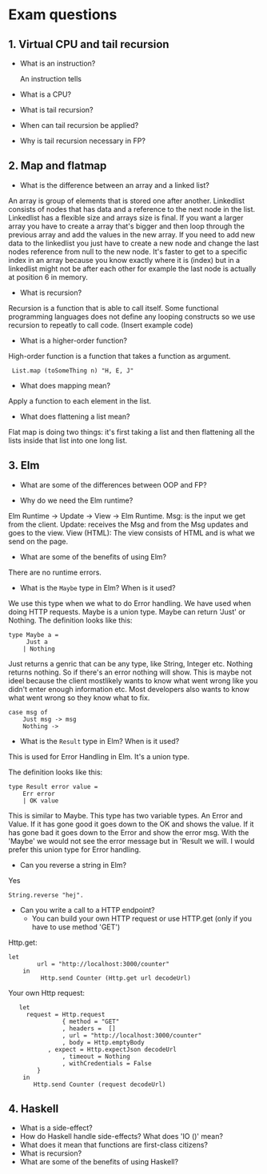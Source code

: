# Exam questions

## 1. Virtual CPU and tail recursion

* What is an instruction?

  An instruction tells 

* What is a CPU?
* What is tail recursion? 
* When can tail recursion be applied?
* Why is tail recursion necessary in FP?

## 2. Map and flatmap

* What is the difference between an array and a linked list?

An array is group of elements that is stored one after another. Linkedlist consists of nodes that has data and a reference to the next node in the list.
Linkedlist has a flexible size and arrays size is final. If you want a larger array you have to create a array that's bigger and then loop through
the previous array and add the values in the new array. If you need to add new data to the linkedlist you just have to create a new node and change the last nodes
reference from null to the new node.
It's faster to get to a specific index in an array because you know exactly where it is (index) but in a linkedlist might not be after each other for example the last node is 
actually at position 6 in memory.
 
* What is recursion?

 Recursion is a function that is able to call itself. Some functional programming languages does not define any looping constructs so we use recursion to repeatly to call
 code.
 (Insert example code)

* What is a higher-order function?

High-order function is a function that takes a function as argument. 
```
 List.map (toSomeThing n) "H, E, J" 
```
* What does mapping mean?

Apply a function to each element in the list.

* What does flattening a list mean?

Flat map is doing two things: it's first taking a list and then flattening
all the lists inside that list into one long list.


## 3. Elm

* What are some of the differences between OOP and FP?


* Why do we need the Elm runtime?

Elm Runtime  -> Update -> View  -> Elm Runtime.
Msg: is the input we get from the client.
Update: receives the Msg and from the Msg updates and goes to the view.
View (HTML): The view consists of HTML and is what we send on the page.
 
* What are some of the benefits of using Elm?

There are no runtime errors. 

* What is the ``Maybe`` type in Elm? When is it used?

We use this type when we what to do Error handling. We have used when doing HTTP requests. 
Maybe is a union type. 
Maybe can return 'Just' or Nothing. The definition looks like this:
```
type Maybe a =
	 Just a
	| Nothing
```
Just returns a genric that can be any type, like String, Integer etc.
Nothing returns nothing. So if there's an error nothing will show. This is maybe not ideel
because the client mostlikely wants to know what went wrong like you didn't enter enough information etc.
Most developers also wants to know what went wrong so they know what to fix. 
```
case msg of
	Just msg -> msg
	Nothing -> 
``` 
* What is the ``Result`` type in Elm? When is it used?

This is used for Error Handling in Elm. It's a union type. 

The definition looks like this:
```
type Result error value =
	Err error
	| OK value
```
This is similar to Maybe. This type has two variable types. An Error and Value. If it has gone good it goes down to the OK and shows the value. If it
has gone bad it goes down to the Error and show the error msg. With the 'Maybe' we would not see the error message but in 'Result we will. I would prefer 
this union type for Error handling.

* Can you reverse a string in Elm?

Yes
```
String.reverse "hej".
```
* Can you write a call to a HTTP endpoint?
    - You can build your own HTTP request or use HTTP.get (only if you have to use method 'GET')

Http.get:
```
let
        url = "http://localhost:3000/counter"
    in
     	 Http.send Counter (Http.get url decodeUrl)
```
Your own Http request:
```
   let
	 request = Http.request
     	       { method = "GET"
     	       , headers =  []
     	       , url = "http://localhost:3000/counter"
     	       , body = Http.emptyBody
	       , expect = Http.expectJson decodeUrl
      	       , timeout = Nothing
       	       , withCredentials = False
      	}
	in 
  	   Http.send Counter (request decodeUrl)
```

## 4. Haskell

* What is a side-effect?
* How do Haskell handle side-effects? What does 'IO ()' mean?
* What does it mean that functions are first-class citizens?
* What is recursion?
* What are some of the benefits of using Haskell?

